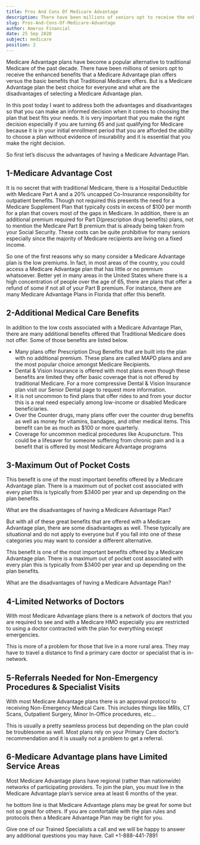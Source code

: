 ```yaml
---
title: Pros And Cons Of Medicare Advantage
description: There have been millions of seniors opt to receive the enhanced benefits that a Medicare Advantage plan offers versus the basic benefits.
slug: Pros-And-Cons-Of-Medicare-Advantage
author: Amerus Financial
date: 25 Sep 2020
subject: medicare
position: 2
---
```


Medicare Advantage plans have become a popular alternative to traditional Medicare of the past decade. There have been millions of seniors opt to receive the enhanced benefits that a Medicare Advantage plan offers versus the basic benefits that Traditional Medicare offers. But is a Medicare Advantage plan the best choice for everyone and what are the disadvantages of selecting a Medicare Advantage plan.

In this post today I want to address both the advantages and disadvantages so that you can make an informed decision when it comes to choosing the plan that best fits your needs. It is very important that you make the right decision especially if you are turning 65 and just qualifying for Medicare because it is in your initial enrollment period that you are afforded the ability to choose a plan without evidence of insurability and it is essential that you make the right decision.

So first let’s discuss the advantages of having a Medicare Advantage Plan.

## 1-Medicare Advantage Cost​

It is no secret that with traditional Medicare, there is a Hospital Deductible with Medicare Part A and a 20% uncapped Co-Insurance responsibility for outpatient benefits. Though not required this presents the need for a Medicare Supplement Plan that typically costs in excess of $100 per month for a plan that covers most of the gaps in Medicare. In addition, there is an additional premium required for Part D(prescription drug benefits) plans, not to mention the Medicare Part B premium that is already being taken from your Social Security. These costs can be quite prohibitive for many seniors especially since the majority of Medicare recipients are living on a fixed income.

So one of the first reasons why so many consider a Medicare Advantage plan is the low premiums. In fact, in most areas of the country, you could access a Medicare Advantage plan that has little or no premium whatsoever. Better yet in many areas in the United States where there is a high concentration of people over the age of 65, there are plans that offer a refund of some if not all of your Part B premium. For instance, there are many Medicare Advantage Plans in Florida that offer this benefit.

## 2-Additional Medical Care Benefits

In addition to the low costs associated with a Medicare Advantage Plan, there are many additional benefits offered that Traditional Medicare does not offer. Some of those benefits are listed below.

- Many plans offer Prescription Drug Benefits that are built into the plan with no additional premium. These plans are called MAPD plans and are the most popular choice amongst Medicare Recipients.
- Dental & Vision Insurance is offered with most plans even though these benefits are limited they offer basic coverage that is not offered by traditional Medicare. For a more compressive Dental & Vision Insurance plan visit our Senior Dental page to request more information.
- It is not uncommon to find plans that offer rides to and from your doctor this is a real need especially among low-income or disabled Medicare beneficiaries.
- Over the Counter drugs, many plans offer over the counter drug benefits as well as money for vitamins, bandages, and other medical items. This benefit can be as much as $100 or more quarterly.
- Coverage for uncommon medical procedures like Acupuncture. This could be a lifesaver for someone suffering from chronic pain and is a benefit that is offered by most Medicare Advantage programs

## 3-Maximum Out of Pocket Costs

This benefit is one of the most important benefits offered by a Medicare Advantage plan. There is a maximum out of pocket cost associated with every plan this is typically from $3400 per year and up depending on the plan benefits.

What are the disadvantages of having a Medicare Advantage Plan?

But with all of these great benefits that are offered with a Medicare Advantage plan, there are some disadvantages as well. These typically are situational and do not apply to everyone but if you fall into one of these categories you may want to consider a different alternative.

This benefit is one of the most important benefits offered by a Medicare Advantage plan. There is a maximum out of pocket cost associated with every plan this is typically from $3400 per year and up depending on the plan benefits.

What are the disadvantages of having a Medicare Advantage Plan?

## 4-Limited Networks of Doctors

With most Medicare Advantage plans there is a network of doctors that you are required to see and with a Medicare HMO especially you are restricted to using a doctor contracted with the plan for everything except emergencies.

This is more of a problem for those that live in a more rural area. They may have to travel a distance to find a primary care doctor or specialist that is in-network.

## 5-Referrals Needed for Non-Emergency Procedures & Specialist Visits

With most Medicare Advantage plans there is an approval protocol to receiving Non-Emergency Medical Care. This includes things like MRIs, CT Scans, Outpatient Surgery, Minor In-Office procedures, etc…

This is usually a pretty seamless process but depending on the plan could be troublesome as well. Most plans rely on your Primary Care doctor’s recommendation and it is usually not a problem to get a referral.

## 6-Medicare Advantage plans have Limited Service Areas

Most Medicare Advantage plans have regional (rather than nationwide) networks of participating providers. To join the plan, you must live in the Medicare Advantage plan’s service area at least 6 months of the year.

he bottom line is that Medicare Advantage plans may be great for some but not so great for others. If you are comfortable with the plan rules and protocols then a Medicare Advantage Plan may be right for you.

Give one of our Trained Specialists a call and we will be happy to answer any additional questions you may have. Call +1-888-441-7891
